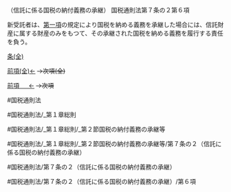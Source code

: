 （信託に係る国税の納付義務の承継）
国税通則法第７条の２第６項

新受託者は、[第一項](国税通則法＿＿＿＿＿第７条の２第１項)の規定により国税を納める義務を承継した場合には、信託財産に属する財産のみをもつて、その承継された国税を納める義務を履行する責任を負う。

[条(全)](国税通則法＿＿＿＿＿第７条の２_.md)

[前項(全)←](国税通則法＿＿＿＿＿第７条の２第５項_.md)  ~~→次項(全)~~

[前項 　 ←](国税通則法＿＿＿＿＿第７条の２第５項.md)  ~~→次項~~



#国税通則法

#国税通則法/_第１章総則

#国税通則法/_第１章総則/_第２節国税の納付義務の承継等

#国税通則法/_第１章総則/_第２節国税の納付義務の承継等/第７条の２（信託に係る国税の納付義務の承継）

#国税通則法/第７条の２（信託に係る国税の納付義務の承継）

#国税通則法/第７条の２（信託に係る国税の納付義務の承継）/第６項


